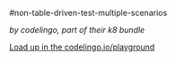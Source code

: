 #non-table-driven-test-multiple-scenarios

_by codelingo, part of their k8 bundle_


[Load up in the codelingo.io/playground](https://codelingo.io/playground/?repo=github.com/codelingo/hub&dir=tenets/codelingo/k8/non-table-driven-test-multiple-scenarios&tenet=codelingo/k8/non-table-driven-test-multiple-scenarios)
